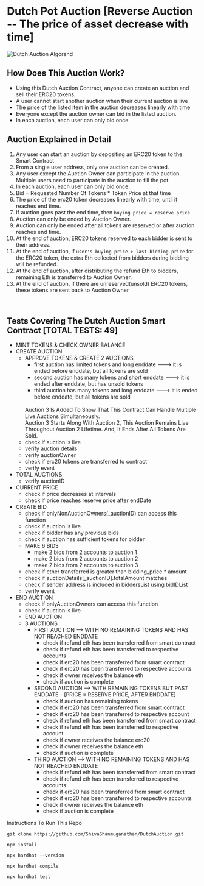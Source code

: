 # Dutch Pot Auction [Reverse Auction -- The price of asset decrease with time]
![Dutch Auction Algorand](https://user-images.githubusercontent.com/30176438/152404035-f2bc9c31-092f-44d9-9da9-86f7e410ac10.gif)



## How Does This Auction Work?

- Using this Dutch Auction Contract, anyone can create an auction and sell their ERC20 tokens.
- A user cannot start another auction when their current auction is live
- The price of the listed item in the auction decreases linearly with time
- Everyone except the auction owner can bid in the listed auction.
- In each auction, each user can only bid once.


## Auction Explained in Detail
1. Any user can start an auction by depositing an ERC20 token to the Smart Contract
2. From a single user address, only one auction can be created.
3. Any user except the Auction Owner can participate in the auction. Multiple users need to participate in the auction to fill the pot.
4. In each auction, each user can only bid once.
5. Bid = Requested Number Of Tokens * Token Price at that time
6. The price of the erc20 token decreases linearly with time, until it reaches end time.
7. If auction goes past the end time, then `buying price = reserve price`
8. Auction can only be ended by Auction Owner.
9. Auction can only be ended after all tokens are reserved or after auction reaches end time.
10. At the end of auction, ERC20 tokens reserved to each bidder is sent to their address.
11. At the end of auction, if `user's buying price > last bidding price` for the ERC20 token, the extra Eth collected from bidders during bidding will be refunded.
12. At the end of auction, after distributing the refund Eth to bidders, remaining Eth is transferred to Auction Owner.
13. At the end of auction, if there are unreserved(unsold) ERC20 tokens, these tokens are sent back to Auction Owner
   
<br />

## Tests Covering The Dutch Auction Smart Contract [TOTAL TESTS: 49]

- MINT TOKENS & CHECK OWNER BALANCE
- CREATE AUCTION 
  - APPROVE TOKENS & CREATE 2 AUCTIONS
    - first auction has limited tokens and long enddate ---> it is ended before enddate, but all tokens are sold
    - second auction has many tokens and short enddate ---> it is ended after enddate, but has unsold tokens
    - third auction has many tokens and long enddate ---> it is ended before enddate, but all tokens are sold
    <br />
    Auction 3 Is Added To Show That This Contract Can Handle Multiple Live Auctions Simultaneously.
    <br />
    Auction 3 Starts Along With Auction 2, This Auction Remains Live Throughout Auction 2 Lifetime. And, It Ends After All Tokens Are Sold.
  - check if auction is live
  - verify auction details
  - verify auctionOwner
  - check if erc20 tokens are transferred to contract
  - verify event
- TOTAL AUCTIONS
  - verify auctionID
- CURRENT PRICE
  - check if price decreases at intervals
  - check if price reaches reserve price after endDate
- CREATE BID
  - check if onlyNonAuctionOwners(_auctionID) can access this function
  - check if auction is live
  - check if bidder has any previous bids
  - check if auction has sufficient tokens for bidder
  - MAKE 6 BIDS
    - make 2 bids from 2 accounts to auction 1
    - make 2 bids from 2 accounts to auction 2
    - make 2 bids from 2 accounts to auction 3
  - check if ether transferred is greater than bidding_price * amount
  - check if auctionDetails[_auctionID].totalAmount matches 
  - check if sender address is included in biddersList using bidIDList
  - verify event
- END AUCTION
  - check if onlyAuctionOwners can access this function
  - check if auction is live
  - END AUCTION
  - 3 AUCTIONS
    - FIRST AUCTION --> WITH NO REMAINING TOKENS AND HAS NOT REACHED ENDDATE
      - check if refund eth has been transferred from smart contract
      - check if refund eth has been transferred to respective accounts
      - check if erc20 has been transferred from smart contract
      - check if erc20 has been transferred to respective accounts
      - check if owner receives the balance eth
      - check if auction is complete <br />
    - SECOND AUCTION --> WITH REMAINING TOKENS BUT PAST ENDDATE - [PRICE = RESERVE PRICE, AFTER ENDDATE]
      - check if auction has remaining tokens
      - check if erc20 has been transferred from smart contract
      - check if erc20 has been transferred to respective account
      - check if refund eth has been transferred from smart contract
      - check if refund eth has been transferred to respective account
      - check if owner receives the balance erc20
      - check if owner receives the balance eth
      - check if auction is complete
    - THIRD AUCTION --> WITH NO REMAINING TOKENS AND HAS NOT REACHED ENDDATE
      - check if refund eth has been transferred from smart contract
      - check if refund eth has been transferred to respective accounts
      - check if erc20 has been transferred from smart contract
      - check if erc20 has been transferred to respective accounts
      - check if owner receives the balance eth
      - check if auction is complete



Instructions To Run This Repo
```shell
git clone https://github.com/ShivaShanmuganathan/DutchAuction.git
```
```shell
npm install
```
```shell
npx hardhat --version
```
```shell
npx hardhat compile
```
```shell
npx hardhat test
```
